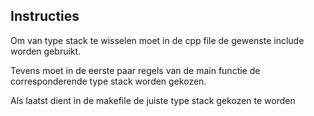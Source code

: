 ## Instructies

Om van type stack te wisselen moet in de cpp file de gewenste include worden gebruikt.

Tevens moet in de eerste paar regels van de main functie de corresponderende type stack worden gekozen.


Als laatst dient in de makefile de juiste type stack gekozen te worden